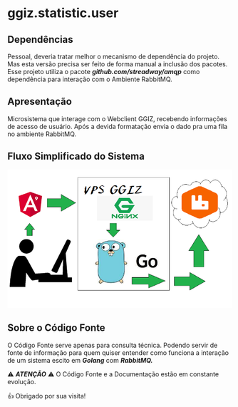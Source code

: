 # ggiz.statistic.user

## Dependências 
Pessoal, deveria tratar melhor o mecanismo de dependência do projeto. Mas esta versão precisa ser feito de forma manual a inclusão dos pacotes. Esse projeto utiliza o pacote ***github.com/streadway/amqp*** como dependência para interação com o Ambiente RabbitMQ.

## Apresentação
Microsistema que interage com o Webclient GGIZ, recebendo informações de acesso de usuário. Após a devida formatação envia o dado pra uma fila no ambiente RabbitMQ.

## Fluxo Simplificado do Sistema

![Alt text](FluxoStatistic.png)

## Sobre o Código Fonte
O Código Fonte serve apenas para consulta técnica. Podendo servir de fonte de informação para quem quiser entender como funciona a interação de um sistema escito em ***Golang*** com ***RabbitMQ.***


⚠ ***ATENÇÃO*** ⚠
O Código Fonte e a Documentação estão em constante evolução.

👍 Obrigado por sua visita!
